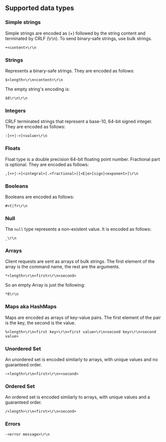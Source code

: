 ## Supported data types

### Simple strings
Simple strings are encoded as (+) followed by the string content and terminated by CRLF (\r\n). To send binary-safe strings, use bulk strings.
```
+<content>\r\n
```

### Strings
Represents a binary-safe strings. They are encoded as follows:

```
$<length>\r\n<content>\r\n
```

The empty string's encoding is:

```
$0\r\n\r\n
```

### Integers
CRLF terminated strings that represent a base-10, 64-bit signed integer. They are encoded as follows:
```
:[<+|->]<value>\r\n
```

### Floats
Float type is a double precision 64-bit floating point number. Fractional part is optional. They are encoded as follows:
```
,[<+|->]<integral>[.<fractional>][<E|e>[sign]<exponent>]\r\n
```

### Booleans
Booleans are encoded as follows:
```
#<t|f>\r\n
```

### Null
The `null` type represents a non-existent value. It is encoded as follows:
```
_\r\n
```

### Arrays
Client requests are sent as arrays of bulk strings. The first element of the array is the command name, the rest are the arguments.
```
*<length>\r\n<first>\r\n<second>
```

So an empty Array is just the following:
```
*0\r\n
```

### Maps aka HashMaps
Maps are encoded as arrays of key-value pairs. The first element of the pair is the key, the second is the value.
```
%<length>\r\n<first key>\r\n<first value>\r\n<second key>\r\n<second value>
```

### Unordered Set
An unordered set is encoded similarly to arrays, with unique values and no guaranteed order.

```
~<length>\r\n<first>\r\n><second>
```
### Ordered Set
An ordered set is encoded similarly to arrays, with unique values and a guaranteed order.
```
/<length>\r\n<first>\r\n<second>
```

### Errors
```
-<error message>\r\n
```
